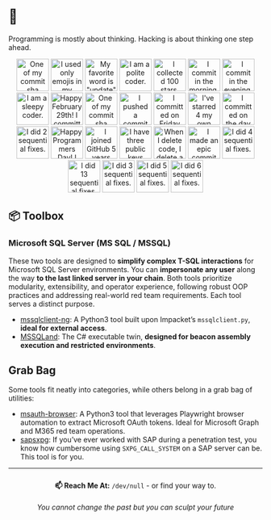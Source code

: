 # 👀

Programming is mostly about thinking. Hacking is about thinking one step ahead. 

<div align="center">
  
<!-- my-badges start -->
<a href="my-badges/a-commit.md"><img src="https://my-badges.github.io/my-badges/a-commit.png" alt="One of my commit sha starts with &quot;a&quot;." title="One of my commit sha starts with &quot;a&quot;." width="64"></a>
<a href="my-badges/emoji-only-commit.md"><img src="https://my-badges.github.io/my-badges/emoji-only-commit.png" alt="I used only emojis in my commit message." title="I used only emojis in my commit message." width="64"></a>
<a href="my-badges/favorite-word.md"><img src="https://my-badges.github.io/my-badges/favorite-word.png" alt="My favorite word is &quot;update&quot;." title="My favorite word is &quot;update&quot;." width="64"></a>
<a href="my-badges/polite-coder.md"><img src="https://my-badges.github.io/my-badges/polite-coder.png" alt="I am a polite coder." title="I am a polite coder." width="64"></a>
<a href="my-badges/stars-100.md"><img src="https://my-badges.github.io/my-badges/stars-100.png" alt="I collected 100 stars." title="I collected 100 stars." width="64"></a>
<a href="my-badges/morning-commits.md"><img src="https://my-badges.github.io/my-badges/morning-commits.png" alt="I commit in the morning." title="I commit in the morning." width="64"></a>
<a href="my-badges/evening-commits.md"><img src="https://my-badges.github.io/my-badges/evening-commits.png" alt="I commit in the evening." title="I commit in the evening." width="64"></a>
<a href="my-badges/sleepy-coder.md"><img src="https://my-badges.github.io/my-badges/sleepy-coder.png" alt="I am a sleepy coder." title="I am a sleepy coder." width="64"></a>
<a href="my-badges/leap-day.md"><img src="https://my-badges.github.io/my-badges/leap-day.png" alt="Happy February 29th! I committed on a Leap Day!" title="Happy February 29th! I committed on a Leap Day!" width="64"></a>
<a href="my-badges/ab-commit.md"><img src="https://my-badges.github.io/my-badges/ab-commit.png" alt="One of my commit sha starts with &quot;ab&quot;." title="One of my commit sha starts with &quot;ab&quot;." width="64"></a>
<a href="my-badges/cafe-commit.md"><img src="https://my-badges.github.io/my-badges/cafe-commit.png" alt="I pushed a commit with &quot;cafe&quot; once." title="I pushed a commit with &quot;cafe&quot; once." width="64"></a>
<a href="my-badges/friday-13.md"><img src="https://my-badges.github.io/my-badges/friday-13.png" alt="I committed on Friday the 13th, One… By One…" title="I committed on Friday the 13th, One… By One…" width="64"></a>
<a href="my-badges/self-star.md"><img src="https://my-badges.github.io/my-badges/self-star.png" alt="I&apos;ve starred 4 my own repositories." title="I&apos;ve starred 4 my own repositories." width="64"></a>
<a href="my-badges/delorean.md"><img src="https://my-badges.github.io/my-badges/delorean.png" alt="I committed on the day Doctor Emmett Brown invented the flux capacitor!" title="I committed on the day Doctor Emmett Brown invented the flux capacitor!" width="64"></a>
<a href="my-badges/fix-2.md"><img src="https://my-badges.github.io/my-badges/fix-2.png" alt="I did 2 sequential fixes." title="I did 2 sequential fixes." width="64"></a>
<a href="my-badges/programmers-day.md"><img src="https://my-badges.github.io/my-badges/programmers-day.png" alt="Happy Programmers Day! I committed on a 256 Day of Year!" title="Happy Programmers Day! I committed on a 256 Day of Year!" width="64"></a>
<a href="my-badges/github-anniversary-5.md"><img src="https://my-badges.github.io/my-badges/github-anniversary-5.png" alt="I joined GitHub 5 years ago." title="I joined GitHub 5 years ago." width="64"></a>
<a href="my-badges/public-keys-3.md"><img src="https://my-badges.github.io/my-badges/public-keys-3.png" alt="I have three public keys" title="I have three public keys" width="64"></a>
<a href="my-badges/mass-delete-commit.md"><img src="https://my-badges.github.io/my-badges/mass-delete-commit.png" alt="When I delete code, I delete a lot." title="When I delete code, I delete a lot." width="64"></a>
<a href="my-badges/epic-commit.md"><img src="https://my-badges.github.io/my-badges/epic-commit.png" alt="I made an epic commit with a message over 500 chars." title="I made an epic commit with a message over 500 chars." width="64"></a>
<a href="my-badges/fix-4.md"><img src="https://my-badges.github.io/my-badges/fix-4.png" alt="I did 4 sequential fixes." title="I did 4 sequential fixes." width="64"></a>
<a href="my-badges/fix-6+.md"><img src="https://my-badges.github.io/my-badges/fix-6+.png" alt="I did 13 sequential fixes." title="I did 13 sequential fixes." width="64"></a>
<a href="my-badges/fix-3.md"><img src="https://my-badges.github.io/my-badges/fix-3.png" alt="I did 3 sequential fixes." title="I did 3 sequential fixes." width="64"></a>
<a href="my-badges/fix-5.md"><img src="https://my-badges.github.io/my-badges/fix-5.png" alt="I did 5 sequential fixes." title="I did 5 sequential fixes." width="64"></a>
<a href="my-badges/fix-6.md"><img src="https://my-badges.github.io/my-badges/fix-6.png" alt="I did 6 sequential fixes." title="I did 6 sequential fixes." width="64"></a>
<!-- my-badges end -->
</div>

## 📦 Toolbox

### Microsoft SQL Server (MS SQL / MSSQL)

These two tools are designed to **simplify complex T-SQL interactions** for Microsoft SQL Server environments. You can **impersonate any user** along the way **to the last linked server in your chain**. Both tools prioritize modularity, extensibility, and operator experience, following robust OOP practices and addressing real-world red team requirements. Each tool serves a distinct purpose.

- [mssqlclient-ng](https://github.com/n3rada/mssqlclient-ng.git): A Python3 tool built upon Impacket’s `mssqlclient.py`, **ideal for external access**.
- [MSSQLand](https://github.com/n3rada/MSSQLand.git): The C# executable twin, **designed for beacon assembly execution and restricted environments**.

## Grab Bag

Some tools fit neatly into categories, while others belong in a grab bag of utilities:

- [msauth-browser](https://github.com/n3rada/msauth-browser): A Python3 tool that leverages Playwright browser automation to extract Microsoft OAuth tokens. Ideal for Microsoft Graph and M365 red team operations.
- [sapsxpg](https://github.com/n3rada/sapsxpg.git): If you’ve ever worked with SAP during a penetration test, you know how cumbersome using `SXPG_CALL_SYSTEM` on a SAP server can be. This tool is for you.


----

<div align="center">
<div style="padding: 10px;">
<strong>📫 Reach Me At:</strong> <code>/dev/null</code> - or find your way to.
</div>

<div style="padding: 10px;">
<em>You cannot change the past but you can sculpt your future</em>
</div>

</div>
